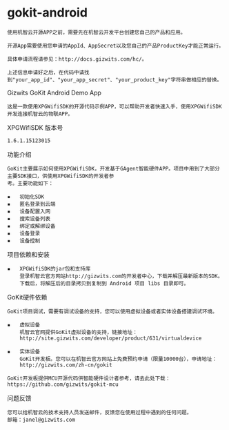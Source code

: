 gokit-android
=============

    使用机智云开源APP之前，需要先在机智云开发平台创建您自己的产品和应用。

    开源App需要使用您申请的AppId、AppSecret以及您自己的产品ProductKey才能正常运行。

    具体申请流程请参见：http://docs.gizwits.com/hc/。

    上述信息申请好之后，在代码中请找到"your_app_id"、"your_app_secret"、"your_product_key"字符串做相应的替换。

Gizwits GoKit Android Demo App

    这是一款使用XPGWifiSDK的开源代码示例APP，可以帮助开发者快速入手，使用XPGWifiSDK开发连接机智云的物联APP。

XPGWifiSDK 版本号

    1.6.1.15123015


功能介绍

    GoKit主要展示如何使用XPGWifiSDK，开发基于GAgent智能硬件APP。项目中用到了大部分主要SDK接口，供使用XPGWifiSDK的开发者参
    考。主要功能如下：

    ▪	初始化SDK
    ▪	匿名登录到云端
    ▪	设备配置入网
    ▪	搜索设备列表
    ▪	绑定或解绑设备
    ▪	设备登录
    ▪	设备控制


项目依赖和安装

    ▪	XPGWifiSDK的jar包和支持库
        登录机智云官方网站http://gizwits.com的开发者中心，下载并解压最新版本的SDK。
        下载后，将解压后的目录拷贝到复制到 Android 项目 libs 目录即可。



GoKit硬件依赖

    GoKit项目调试，需要有调试设备的支持，您可以使用虚拟设备或者实体设备搭建调试环境。

    ▪	虚拟设备
        机智云官网提供GoKit虚拟设备的支持，链接地址：
        http://site.gizwits.com/developer/product/631/virtualdevice

    ▪	实体设备
        GoKit开发板。您可以在机智云官方网站上免费预约申请（限量10000台），申请地址：
        http://gizwits.com/zh-cn/gokit

    GoKit开发板提供MCU开源代码供智能硬件设计者参考，请去此处下载：https://github.com/gizwits/gokit-mcu



问题反馈

    您可以给机智云的技术支持人员发送邮件，反馈您在使用过程中遇到的任何问题。
    邮箱：janel@gizwits.com
